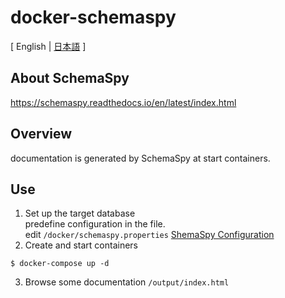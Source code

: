 # docker-schemaspy
[ English | [日本語](https://github.com/pp-develop/docker-schemaspy/blob/main/README.ja.md) ]

## About SchemaSpy
https://schemaspy.readthedocs.io/en/latest/index.html

## Overview
documentation is generated by SchemaSpy at start containers.

## Use
1. Set up the target database  
predefine configuration in the file.  
edit `/docker/schemaspy.properties`
[ShemaSpy Configuration](https://schemaspy.readthedocs.io/en/latest/started.html#configuration)
2. Create and start containers
```
$ docker-compose up -d
```
3. Browse some documentation
`/output/index.html`